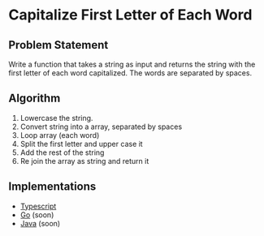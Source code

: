 # Capitalize First Letter of Each Word

## Problem Statement
Write a function that takes a string as input and returns the string with the first letter of each word capitalized. The words are separated by spaces.

## Algorithm
1. Lowercase the string.
2. Convert string into a array, separated by spaces
3. Loop array (each word)
4. Split the first letter and upper case it
5. Add the rest of the string
6. Re join the array as string and return it

## Implementations
- [Typescript](./ts)
- [Go](./go) (soon)
- [Java](./java) (soon)
